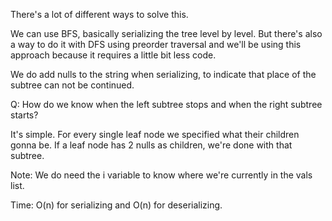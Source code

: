 There's a lot of different ways to solve this.

We can use BFS, basically serializing the tree level by level. But there's also a way to do it with DFS using preorder traversal and we'll be using
this approach because it requires a little bit less code.

We do add nulls to the string when serializing, to indicate that place of the subtree can not be continued.

Q: How do we know when the left subtree stops and when the right subtree starts?

It's simple. For every single leaf node we specified what their children gonna be. If a leaf node has 2 nulls as children, we're done with
that subtree.

Note: We do need the i variable to know where we're currently in the vals list.

Time: O(n) for serializing and O(n) for deserializing.
